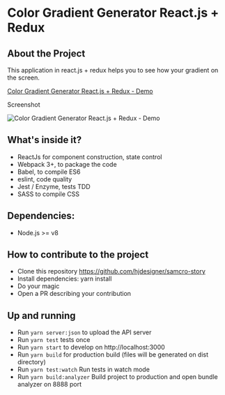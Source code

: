 # Color Gradient Generator React.js + Redux

## About the Project

This application in react.js + redux helps you to see how your gradient on the screen.

[Color Gradient Generator React.js + Redux - Demo](https://henriquemelanda.com.br/color-gradient-generator/)

Screenshot

![Color Gradient Generator React.js + Redux - Demo](https://henriquemelanda.com.br/assests/img/color-generetor.png)

## What's inside it?

* ReactJs for component construction, state control
* Webpack 3+, to package the code
* Babel, to compile ES6
* eslint, code quality
* Jest / Enzyme, tests TDD
* SASS to compile CSS

## Dependencies:

* Node.js >= v8

## How to contribute to the project

* Clone this repository https://github.com/hjdesigner/samcro-story
* Install dependencies: yarn install
* Do your magic
* Open a PR describing your contribution

## Up and running

* Run `yarn server:json` to upload the API server
* Run `yarn test` tests once
* Run `yarn start` to develop on http://localhost:3000
* Run `yarn build` for production build (files will be generated on dist directory)
* Run `yarn test:watch` Run tests in watch mode
* Run `yarn build:analyzer` Build project to production and open bundle analyzer on 8888 port
